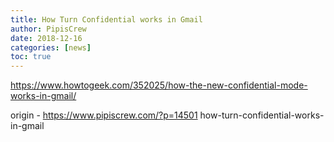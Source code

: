 ```yaml
---
title: How Turn Confidential works in Gmail
author: PipisCrew
date: 2018-12-16
categories: [news]
toc: true
---
```


https://www.howtogeek.com/352025/how-the-new-confidential-mode-works-in-gmail/

origin - https://www.pipiscrew.com/?p=14501 how-turn-confidential-works-in-gmail